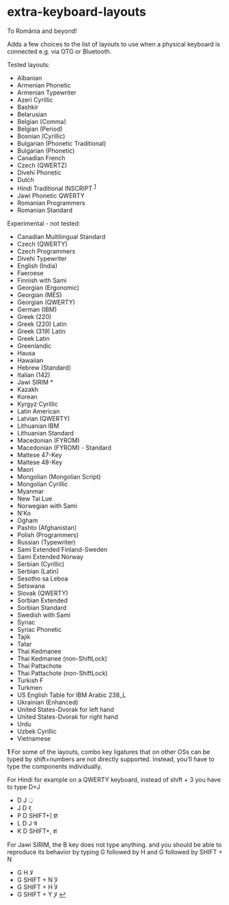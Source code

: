 # extra-keyboard-layouts
To România and beyond!

Adds a few choices to the list of layouts to use when a physical keyboard is connected e.g. via OTG or Bluetooth.

Tested layouts:
* Albanian
* Armenian Phonetic
* Armenian Typewriter
* Azeri Cyrillic
* Bashkir
* Belarusian
* Belgian (Comma)
* Belgian (Period)
* Bosnian (Cyrillic)
* Bulgarian (Phonetic Traditional)
* Bulgarian (Phonetic)
* Canadian French
* Czech (QWERTZ)
* Divehi Phonetic
* Dutch
* Hindi Traditional INSCRIPT <sup id="a1">[1](#note1)</sup>
* Jawi Phonetic QWERTY
* Romanian Programmers
* Romanian Standard

Experimental - not tested:
* Canadian Multilingual Standard
* Czech (QWERTY)
* Czech Programmers
* Divehi Typewriter
* English (India)
* Faeroese
* Finnish with Sami
* Georgian (Ergonomic)
* Georgian (MES)
* Georgian (QWERTY)
* German (IBM)
* Greek (220)
* Greek (220) Latin
* Greek (319) Latin
* Greek Latin
* Greenlandic
* Hausa
* Hawaiian
* Hebrew (Standard)
* Italian (142)
* Jawi SIRIM *
* Kazakh
* Korean
* Kyrgyz Cyrillic
* Latin American
* Latvian (QWERTY)
* Lithuanian IBM
* Lithuanian Standard
* Macedonian (FYROM)
* Macedonian (FYROM) - Standard
* Maltese 47-Key
* Maltese 48-Key
* Maori
* Mongolian (Mongolian Script)
* Mongolian Cyrillic
* Myanmar
* New Tai Lue
* Norwegian with Sami
* N’Ko
* Ogham
* Pashto (Afghanistan)
* Polish (Programmers)
* Russian (Typewriter)
* Sami Extended Finland-Sweden
* Sami Extended Norway
* Serbian (Cyrillic)
* Serbian (Latin)
* Sesotho sa Leboa
* Setswana
* Slovak (QWERTY)
* Sorbian Extended
* Sorbian Standard
* Swedish with Sami
* Syriac
* Syriac Phonetic
* Tajik
* Tatar
* Thai Kedmanee
* Thai Kedmanee (non-ShiftLock)
* Thai Pattachote
* Thai Pattachote (non-ShiftLock)
* Turkish F
* Turkmen
* US English Table for IBM Arabic 238_L
* Ukrainian (Enhanced)
* United States-Dvorak for left hand
* United States-Dvorak for right hand
* Urdu
* Uzbek Cyrillic
* Vietnamese


<b id="note1">1</b> For some of the layouts, combo key ligatures that on other OSs can be typed by shift+numbers are not directly supported. Instead, you'll have to type the components individually. 

For Hindi for example on a QWERTY keyboard, instead of shift + 3 you have to type D+J
* D J ्र 
* J D र् 
* P D SHIFT+] ज्ञ 
* L D J त्र 
* K D SHIFT+, क्ष

For Jawi SIRIM, the B key does not type anything. and you should be able to reproduce its behavior by typing G followed by H and G followed by SHIFT + N
* G H لا
* G SHIFT + N لآ
* G SHIFT + H لأ
* G SHIFT + Y لإ
[↩](#a1)
